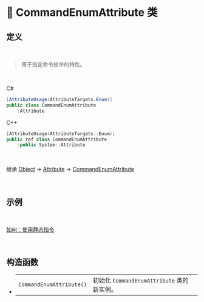 # 🔖 CommandEnumAttribute 类

## 定义

<br>

> 用于指定命令枚举的特性。

<br>

C#
```cs
[AttributeUsage(AttributeTargets.Enum)]
public class CommandEnumAttribute
    :Attribute
```
C++
```cpp
[AttributeUsage(AttributeTargets::Enum)]
public ref class CommandEnumAttribute
    :public System::Attribute
```
<br>

继承 [Object](https://docs.microsoft.com/DotNET/api/system.object) → [Attribute](https://docs.microsoft.com/DotNET/api/system.attribute) → [CommandEnumAttribute](CommandEnumAttribute)
   
<br>

## 示例

<br>

[如何：使用静态指令](../../../../../HowTo/Static_DynamicCommand)

<br>

## 构造函数
- 
    |||
    |-|-|
    |`CommandEnumAttribute()`|初始化 `CommandEnumAttribute` 类的新实例。|

<br>


